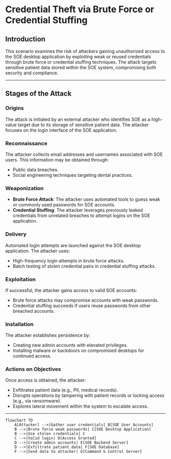 # Credential Theft via Brute Force or Credential Stuffing

## Introduction
This scenario examines the risk of attackers gaining unauthorized access to the SOE desktop application by exploiting weak or reused credentials through brute force or credential stuffing techniques. The attack targets sensitive patient data stored within the SOE system, compromising both security and compliance.

---

## Stages of the Attack

### Origins
The attack is initiated by an external attacker who identifies SOE as a high-value target due to its storage of sensitive patient data. The attacker focuses on the login interface of the SOE application.

### Reconnaissance
The attacker collects email addresses and usernames associated with SOE users. This information may be obtained through:
- Public data breaches.
- Social engineering techniques targeting dental practices.

### Weaponization
- **Brute Force Attack**: The attacker uses automated tools to guess weak or commonly used passwords for SOE accounts.
- **Credential Stuffing**: The attacker leverages previously leaked credentials from unrelated breaches to attempt logins on the SOE application.

### Delivery
Automated login attempts are launched against the SOE desktop application. The attacker uses:
- High-frequency login attempts in brute force attacks.
- Batch testing of stolen credential pairs in credential stuffing attacks.

### Exploitation
If successful, the attacker gains access to valid SOE accounts:
- Brute force attacks may compromise accounts with weak passwords.
- Credential stuffing succeeds if users reuse passwords from other breached accounts.

### Installation
The attacker establishes persistence by:
- Creating new admin accounts with elevated privileges.
- Installing malware or backdoors on compromised desktops for continued access.

### Actions on Objectives
Once access is obtained, the attacker:
- Exfiltrates patient data (e.g., PII, medical records).
- Disrupts operations by tampering with patient records or locking access (e.g., via ransomware).
- Explores lateral movement within the system to escalate access.

---

```mermaid
flowchart TD
    A[Attacker] -->|Gather user credentials| B[SOE User Accounts]
    B -->|Brute force weak passwords| C[SOE Desktop Application]
    B -->|Use stolen credentials| C
    C -->|Valid login| D[Access Granted]
    D -->|Create admin accounts| E[SOE Backend Server]
    D -->|Exfiltrate patient data| F[SOE Database]
    F -->|Send data to attacker| G[Command & Control Server]